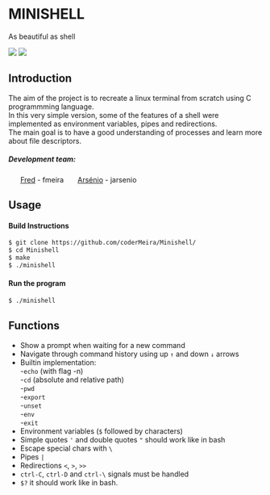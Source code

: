 # MINISHELL
As beautiful as shell

![](https://img.shields.io/badge/Language-C-blue)
![](https://img.shields.io/badge/School-42-black)


## Introduction

The aim of the project is to recreate a linux terminal from scratch using C programmming language.\
In this very simple version, some of the features of a shell were implemented as environment variables, pipes and redirections.\
The main goal is to have a good understanding of processes and learn more about file descriptors.

##### Development team:
 &nbsp;&nbsp;&nbsp;&nbsp;&nbsp;&nbsp;[Fred](https://github.com/coderMeira) - fmeira
 &nbsp;&nbsp;&nbsp;&nbsp;&nbsp;&nbsp;[Arsénio](https://github.com/RealMadnessWorld) - jarsenio

## Usage

#### Build Instructions

```bash
$ git clone https://github.com/coderMeira/Minishell/
$ cd Minishell
$ make
$ ./minishell
```

#### Run the program

```bash
$ ./minishell
```

## Functions

- Show a prompt when waiting for a new command
- Navigate through command history using up `↑` and down `↓` arrows  
- Builtin implementation:\
	-`echo` (with flag -n)\
	-`cd` (absolute and relative path)\
	-`pwd`\
	-`export`\
	-`unset`\
	-`env`\
	-`exit`
- Environment variables (`$` followed by characters)
- Simple quotes `'` and double quotes `"` should work like in bash
- Escape special chars with `\`
- Pipes `|`
- Redirections `<`, `>`, `>>`
- `ctrl-C`, `ctrl-D` and `ctrl-\` signals must be handled
- `$?` it should work like in bash.
